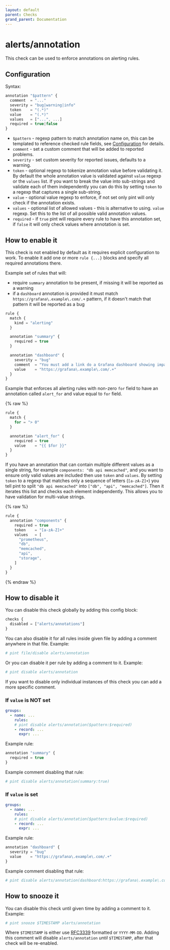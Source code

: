 ```yaml
---
layout: default
parent: Checks
grand_parent: Documentation
---
```


# alerts/annotation

This check can be used to enforce annotations on alerting rules.

## Configuration

Syntax:

```js
annotation "$pattern" {
  comment  = "..."
  severity = "bug|warning|info"
  token    = "(.*)"
  value    = "(.*)"
  values   = ["...", ...]
  required = true|false
}
```

- `$pattern` - regexp pattern to match annotation name on, this can be templated
  to reference checked rule fields, see [Configuration](../../configuration.md)
  for details.
- `comment` - set a custom comment that will be added to reported problems.
- `severity` - set custom severity for reported issues, defaults to a warning.
- `token` - optional regexp to tokenize annotation value before validating it.
  By default the whole annotation value is validated against `value` regexp or
  the `values` list. If you want to break the value into sub-strings and
  validate each of them independently you can do this by setting `token`
  to a regexp that captures a single sub-string.
- `value` - optional value regexp to enforce, if not set only pint will only
  check if the annotation exists.
- `values` - optional list of allowed values - this is alternative to using.
  `value` regexp. Set this to the list of all possible valid annotation values.
- `required` - if `true` pint will require every rule to have this annotation set,
  if `false` it will only check values where annotation is set.

## How to enable it

This check is not enabled by default as it requires explicit configuration
to work.
To enable it add one or more `rule {...}` blocks and specify all required
annotations there.

Example set of rules that will:

- require `summary` annotation to be present, if missing it will be reported as a warning
- if a `dashboard` annotation is provided it must match `https://grafana\.example\.com/.+`
  pattern, if it doesn't match that pattern it will be reported as a bug

```js
rule {
  match {
    kind = "alerting"
  }

  annotation "summary" {
    required = true
  }

  annotation "dashboard" {
    severity = "bug"
    comment  = "You must add a link do a Grafana dashboard showing impact of this alert"
    value    = "https://grafana\.example\.com/.+"
  }
}
```

Example that enforces all alerting rules with non-zero `for` field to have an
annotation called `alert_for` and value equal to `for` field.

{% raw %}

```js
rule {
  match {
    for = "> 0"
  }

  annotation "alert_for" {
    required = true
    value    = "{{ $for }}"
  }
}
```

If you have an annotation that can contain multiple different values as a single string,
for example `components: "db api memcached"`, and you want to ensure only valid values
are included then use `token` and `values`.
By setting `token` to a regexp that matches only a sequence of letters (`[a-zA-Z]+`)
you tell pint to split `"db api memcached"` into `["db", "api", "memcached"]`.
Then it iterates this list and checks each element independently.
This allows you to have validation for multi-value strings.

{% raw %}

```js
rule {
  annotation "components" {
    required = true
    token    = "[a-zA-Z]+"
    values   = [
      "prometheus",
      "db",
      "memcached",
      "api",
      "storage",
    ]
  }
}
```

{% endraw %}

## How to disable it

You can disable this check globally by adding this config block:

```js
checks {
  disabled = ["alerts/annotations"]
}
```

You can also disable it for all rules inside given file by adding
a comment anywhere in that file. Example:

```yaml
# pint file/disable alerts/annotation
```

Or you can disable it per rule by adding a comment to it. Example:

```yaml
# pint disable alerts/annotation
```

If you want to disable only individual instances of this check
you can add a more specific comment.

### If `value` is NOT set

```yaml
groups:
  - name: ...
    rules:
    # pint disable alerts/annotation($pattern:$required)
    - record: ...
      expr: ...
```

Example rule:

```js
annotation "summary" {
  required = true
}
```

Example comment disabling that rule:

```yaml
# pint disable alerts/annotation(summary:true)
```

### If `value` is set

```yaml
groups:
  - name: ...
    rules:
    # pint disable alerts/annotation($pattern:$value:$required)
    - record: ...
      expr: ...
```

Example rule:

```js
annotation "dashboard" {
  severity = "bug"
  value    = "https://grafana\.example\.com/.+"
}
```

Example comment disabling that rule:

```yaml
# pint disable alerts/annotation(dashboard:https://grafana\.example\.com/.+:true)
```

## How to snooze it

You can disable this check until given time by adding a comment to it. Example:

```yaml
# pint snooze $TIMESTAMP alerts/annotation
```

Where `$TIMESTAMP` is either use [RFC3339](https://www.rfc-editor.org/rfc/rfc3339)
formatted  or `YYYY-MM-DD`.
Adding this comment will disable `alerts/annotation` *until* `$TIMESTAMP`, after that
check will be re-enabled.
